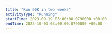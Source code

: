 ```yaml
---
title: "Run 60K in two weeks"
activityType: "Running"
startTime: 2023-09-19 05:00:00.0790000 +00:00
endTime: 2023-10-03 03:00:00.0790000 +00:00
---
```

